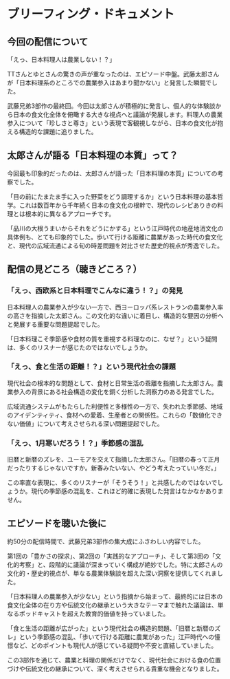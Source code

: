# ブリーフィング・ドキュメント

## 今回の配信について

「えっ、日本料理人は農業しない！？」

TTさんとゆとさんの驚きの声が重なったのは、エピソード中盤。武藤太郎さんが「日本料理系のところでの農業参入はあまり聞かない」と発言した瞬間でした。

武藤兄弟3部作の最終回。今回は太郎さんが積極的に発言し、個人的な体験談から日本の食文化全体を俯瞰する大きな視点へと議論が発展します。料理人の農業参入について「珍しさと尊さ」という表現で客観視しながら、日本の食文化が抱える構造的な課題に追りました。

## 太郎さんが語る「日本料理の本質」って？

今回最も印象的だったのは、太郎さんが語った「日本料理の本質」についての考察でした。

「目の前にたまたま手に入った野菜をどう調理するか」という日本料理の基本哲学。これは数百年から千年続く日本の食文化の根幹で、現代のレシピありきの料理とは根本的に異なるアプローチです。

「品川の大根うまいからそれをどうにかする」という江戸時代の地産地消文化の具体例も、とても印象的でした。歩いて行ける距離に農業があった時代の食文化と、現代の広域流通による旬の時差問題を対比させた歴史的視点が秀逸でした。

## 配信の見どころ（聴きどころ？）

### 「えっ、西欧系と日本料理でこんなに違う！？」の発見

日本料理人の農業参入が少ない一方で、西ヨーロッパ系レストランの農業参入率の高さを指摘した太郎さん。この文化的な違いに着目し、構造的な要因の分析へと発展する重要な問題提起でした。

「日本料理こそ季節感や食材の質を重視する料理なのに、なぜ？」という疑問は、多くのリスナーが感じたのではないでしょうか。

### 「えっ、食と生活の距離！？」という現代社会の課題

現代社会の根本的な問題として、食材と日常生活の乖離を指摘した太郎さん。農業参入の背景にある社会構造の変化を銅く分析した洞察力のある発言でした。

広域流通システムがもたらした利便性と多様性の一方で、失われた季節感、地域のアイデンティティ、食材への愛着、生産者との関係性。これらの「数値化できない価値」について考えさせられる深い問題提起でした。

### 「えっ、1月寒いだろう！？」季節感の混乱

旧暦と新暦のズレを、ユーモアを交えて指摘した太郎さん。「旧暦の春って正月だったりするじゃないですか。新春みたいない、やどう考えたっていい冬だ。」

この率直な表現に、多くのリスナーが「そうそう！」と共感したのではないでしょうか。現代の季節感の混乱を、これほど的確に表現した発言はなかなかありません。

## エピソードを聴いた後に

約50分の配信時間で、武藤兄弟3部作の集大成にふさわしい内容でした。

第1回の「豊かさの探求」、第2回の「実践的なアプローチ」、そして第3回の「文化的考察」と、段階的に議論が深まっていく構成が絶妙でした。特に太郎さんの文化的・歴史的視点が、単なる農業体験談を超えた深い洞察を提供してくれました。

「日本料理人の農業参入が少ない」という指摘から始まって、最終的には日本の食文化全体の在り方や伝統文化の継承という大きなテーマまで触れた議論は、単なるポッドキャストを超えた教育的価値を持っていました。

「食と生活の距離が広がった」という現代社会の構造的問題、「旧暦と新暦のズレ」という季節感の混乱、「歩いて行ける距離に農業があった」江戸時代への憧憬など、どのポイントも現代人が感じている疑問や不安と直結していました。

この3部作を通じて、農業と料理の関係だけでなく、現代社会における食の位置づけや伝統文化の継承について、深く考えさせられる貴重な機会となりました。
